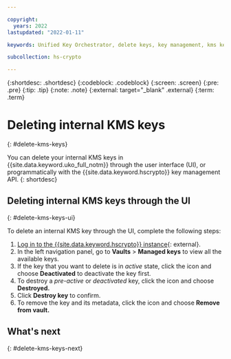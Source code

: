 ```yaml
---

copyright:
  years: 2022
lastupdated: "2022-01-11"

keywords: Unified Key Orchestrator, delete keys, key management, kms keys

subcollection: hs-crypto

---
```


{:shortdesc: .shortdesc}
{:codeblock: .codeblock}
{:screen: .screen}
{:pre: .pre}
{:tip: .tip}
{:note: .note}
{:external: target="_blank" .external}
{:term: .term}


# Deleting internal KMS keys
{: #delete-kms-keys}

You can delete your internal KMS keys in {{site.data.keyword.uko_full_notm}} through the user interface (UI), or programmatically with the {{site.data.keyword.hscrypto}} key management API.
{: shortdesc}

## Deleting internal KMS keys through the UI
{: #delete-kms-keys-ui}

To delete an internal KMS key through the UI, complete the following steps:

1. [Log in to the {{site.data.keyword.hscrypto}} instance](https://cloud.ibm.com/login){: external}.
2. In the left navigation panel, go to **Vaults** &gt; **Managed keys** to view all the available keys.
3. If the key that you want to delete is in _active_ state, click the icon and choose **Deactivated** to deactivate the key first.
4. To destroy a _pre-active_ or _deactivated_ key, click the icon and choose **Destroyed.**
5. Click **Destroy key** to confirm.
6. To remove the key and its metadata, click the icon and choose **Remove from vault.**


## What's next
{: #delete-kms-keys-next}


  


